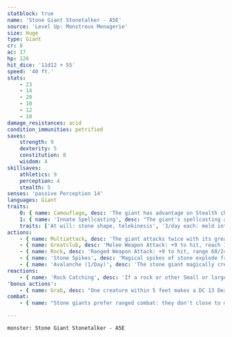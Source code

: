 ```yaml
---
statblock: true
name: 'Stone Giant Stonetalker - A5E'
source: 'Level Up: Monstrous Menagerie'
size: Huge
type: Giant
cr: 8
ac: 17
hp: 126
hit_dice: '11d12 + 55'
speed: '40 ft.'
stats:
    - 23
    - 14
    - 20
    - 10
    - 12
    - 10
damage_resistances: acid
condition_immunities: petrified
saves:
    strength: 9
    dexterity: 5
    constitution: 8
    wisdom: 4
skillsaves:
    athletics: 9
    perception: 4
    stealth: 5
senses: 'passive Perception 14'
languages: Giant
traits:
    0: { name: Camouflage, desc: 'The giant has advantage on Stealth checks made to hide in rocky terrain.' }
    1: { name: 'Innate Spellcasting', desc: "The giant's spellcasting ability is Constitution (spell save DC 16). It can innately cast the following spells, requiring no material components:" }
    traits: ['At will: stone shape, telekinesis', '3/day each: meld into stone, move earth, passwall', '1/day each: augury, scrying (underground only)']
actions:
    - { name: Multiattack, desc: 'The giant attacks twice with its greatclub or twice with rocks.' }
    - { name: Greatclub, desc: 'Melee Weapon Attack: +9 to hit, reach 15 ft., one target. Hit: 19 (3d8 + 6) bludgeoning damage. If the target is a Large or smaller creature, it makes a DC 19 Strength saving throw, falling prone on a failure.' }
    - { name: Rock, desc: 'Ranged Weapon Attack: +9 to hit, range 60/240 ft., one target. Hit: 20 (4d6 + 6) bludgeoning damage. If the target is a Large or smaller creature, it makes a DC 19 Strength saving throw. On a failure, it is pushed 10 feet away from the giant and knocked prone. In lieu of a rock, the giant can throw a grappled Medium or smaller creature up to 30 feet. On a hit, the target and the thrown creature both take 15 (3d6 + 5) bludgeoning damage. On a miss, only the thrown creature takes the damage. The thrown creature falls prone in an unoccupied space 5 feet from the target.' }
    - { name: 'Stone Spikes', desc: 'Magical spikes of stone explode from a point on a flat surface of unworked stone within 60 feet. Each creature within 10 feet of this point makes a Dexterity saving throw, taking 28 (8d6) piercing damage on a failed save or half the damage on a success.' }
    - { name: 'Avalanche (1/Day)', desc: 'The stone giant magically creates an avalanche on a hill or mountainside centered on a point within 120 feet. Stones cascade down sloped or sheer stone surfaces within 60 feet of that point. Each non-stone giant creature within the affected area makes a Strength saving throw. On a failure, a creature takes 17 (5d6) bludgeoning damage, is knocked prone, and moves with the avalanche until they reach a flat surface or the edge of the area. On a success, the creature takes half damage.' }
reactions:
    - { name: 'Rock Catching', desc: 'If a rock or other Small or larger projectile is hurled or fired at the giant, the giant makes a DC 10 Dexterity saving throw. On a success, the giant catches the projectile, takes no bludgeoning or piercing damage from it, and is not pushed or knocked prone by it.' }
'bonus actions':
    - { name: Grab, desc: "One creature within 5 feet makes a DC 13 Dexterity saving throw. On a failure, it is grappled (escape DC 17). Until this grapple ends, the giant can't grab another target, and it makes greatclub attacks with advantage against the grappled target." }
combat:
    - { name: "Stone giants prefer ranged combat: they don't close to melee range unless they're out of rocks", desc: "On the other hand, they don't retreat from melee. A stone giant will die in battle to protect its home. Otherwise, it parleys or surrenders once bloodied." }

---
```

```statblock
monster: Stone Giant Stonetalker - A5E
```
